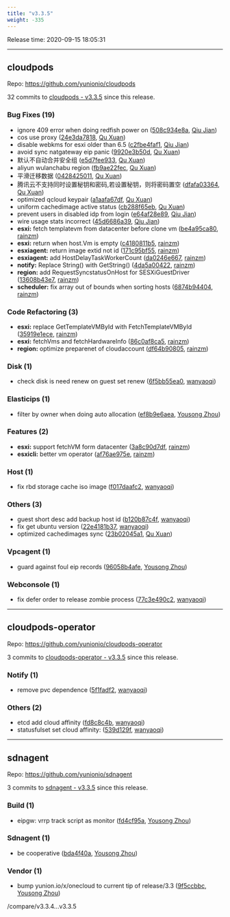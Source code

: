 ```yaml
---
title: "v3.3.5"
weight: -335
---
```


Release time: 2020-09-15 18:05:31

---
## cloudpods

Repo: https://github.com/yunionio/cloudpods

32 commits to [cloudpods - v3.3.5] since this release.

### Bug Fixes (19)
- ignore 409 error when doing redfish power on ([508c934e8a](https://github.com/yunionio/cloudpods/commit/508c934e8a77cc617cec7aca73684da437bbff8b), [Qiu Jian](mailto:qiujian@yunionyun.com))
- cos use proxy ([24e3da7818](https://github.com/yunionio/cloudpods/commit/24e3da781884c32e96ce2c45f5733f3b77ae28e2), [Qu Xuan](mailto:quxuan@yunionyun.com))
- disable webkms for esxi older than 6.5 ([c2fbe4faf1](https://github.com/yunionio/cloudpods/commit/c2fbe4faf1cf5dfaec76f8be23c71cf3e3ea6f31), [Qiu Jian](mailto:qiujian@yunionyun.com))
- avoid sync natgateway eip panic ([9920e3b50d](https://github.com/yunionio/cloudpods/commit/9920e3b50d2ecb89391c6a848f52dcde3459190a), [Qu Xuan](mailto:quxuan@yunionyun.com))
- 默认不自动合并安全组 ([e5d7fee933](https://github.com/yunionio/cloudpods/commit/e5d7fee933de5adf820c3eaa5301a7f4237cf65d), [Qu Xuan](mailto:quxuan@yunionyun.com))
- aliyun wulanchabu region ([fb9ae22fec](https://github.com/yunionio/cloudpods/commit/fb9ae22fecb3d17dae674dc2110c9c932210ebc1), [Qu Xuan](mailto:quxuan@yunionyun.com))
- 平滑迁移数据 ([0428425011](https://github.com/yunionio/cloudpods/commit/042842501175dc6776996c4651eee1180eab93d3), [Qu Xuan](mailto:quxuan@yunionyun.com))
- 腾讯云不支持同时设置秘钥和密码,若设置秘钥，则将密码置空 ([dfafa03364](https://github.com/yunionio/cloudpods/commit/dfafa03364d034253be39251c1f7c0cccc441e7a), [Qu Xuan](mailto:quxuan@yunionyun.com))
- optimized qcloud keypair ([a1aafa67df](https://github.com/yunionio/cloudpods/commit/a1aafa67dffbfed9f76b5c99b1d7b2468fbdb191), [Qu Xuan](mailto:quxuan@yunionyun.com))
- uniform cachedimage active status ([cb288f65eb](https://github.com/yunionio/cloudpods/commit/cb288f65eb2c3a4a9adfea0b640ed85fe3a78b58), [Qu Xuan](mailto:quxuan@yunionyun.com))
- prevent users in disabled idp from login ([e64af28e89](https://github.com/yunionio/cloudpods/commit/e64af28e8943b58d3ef6aa6f771fa67e1484c2ad), [Qiu Jian](mailto:qiujian@yunionyun.com))
- wire usage stats incorrect ([45d6686a39](https://github.com/yunionio/cloudpods/commit/45d6686a3974e45ba92ab595df1695d27b2f3fc2), [Qiu Jian](mailto:qiujian@yunionyun.com))
- **esxi:** fetch templatevm from datacenter before clone vm ([be4a95ca80](https://github.com/yunionio/cloudpods/commit/be4a95ca808bc23dd25dd537c4e4d1edb8002cfc), [rainzm](mailto:mjoycarry@gmail.com))
- **esxi:** return when host.Vm is empty ([c4180811b5](https://github.com/yunionio/cloudpods/commit/c4180811b5beb22c5f56dcdf9de3af5456e748ff), [rainzm](mailto:mjoycarry@gmail.com))
- **esxiagent:** return image extid not id ([171c95bf55](https://github.com/yunionio/cloudpods/commit/171c95bf5510f72f9cd04e7b554479849bc7d5e5), [rainzm](mailto:mjoycarry@gmail.com))
- **esxiagent:** add HostDelayTaskWorkerCount ([da0246e667](https://github.com/yunionio/cloudpods/commit/da0246e667da02ee5ab9527ac12eec682b97a5e3), [rainzm](mailto:mjoycarry@gmail.com))
- **notify:** Replace String() with GetString() ([4da5a00422](https://github.com/yunionio/cloudpods/commit/4da5a0042211f1c2218ced665dfffae3a4c37b04), [rainzm](mailto:mjoycarry@gmail.com))
- **region:** add RequestSyncstatusOnHost for SESXiGuestDriver ([13608b43e7](https://github.com/yunionio/cloudpods/commit/13608b43e7459f60feeb47b7d4abc0389eaa611f), [rainzm](mailto:mjoycarry@gmail.com))
- **scheduler:** fix array out of bounds when sorting hosts ([6874b94404](https://github.com/yunionio/cloudpods/commit/6874b94404738a9ec7af9c646c6defaa0ab2ae56), [rainzm](mailto:mjoycarry@gmail.com))

### Code Refactoring (3)
- **esxi:** replace GetTemplateVMById with FetchTemplateVMById ([35919e1ece](https://github.com/yunionio/cloudpods/commit/35919e1ece11cc6d115829338b07a45442bcf4e1), [rainzm](mailto:mjoycarry@gmail.com))
- **esxi:** fetchVms and fetchHardwareInfo ([86c0af8ca5](https://github.com/yunionio/cloudpods/commit/86c0af8ca57a113860a2855c6f164331fffa54b9), [rainzm](mailto:mjoycarry@gmail.com))
- **region:** optimize preparenet of cloudaccount ([df64b90805](https://github.com/yunionio/cloudpods/commit/df64b90805f908108a3b5c40ca336c9a90f06d79), [rainzm](mailto:mjoycarry@gmail.com))

### Disk (1)
- check disk is need renew on guest set renew ([6f5bb55ea0](https://github.com/yunionio/cloudpods/commit/6f5bb55ea059f44760f144396af5491dc25dd2c1), [wanyaoqi](mailto:wanyaoqi@yunionyun.com))

### Elasticips (1)
- filter by owner when doing auto allocation ([ef8b9e6aea](https://github.com/yunionio/cloudpods/commit/ef8b9e6aeae867f2282f91699d534b85674103fb), [Yousong Zhou](mailto:zhouyousong@yunionyun.com))

### Features (2)
- **esxi:** support fetchVM form datacenter ([3a8c90d7df](https://github.com/yunionio/cloudpods/commit/3a8c90d7df397e83786f0ad3156eb7106b1c8aac), [rainzm](mailto:mjoycarry@gmail.com))
- **esxicli:** better vm operator ([af76ae975e](https://github.com/yunionio/cloudpods/commit/af76ae975eaa316780de8ea446eedc200caa3ad6), [rainzm](mailto:mjoycarry@gmail.com))

### Host (1)
- fix rbd storage cache iso image ([f017daafc2](https://github.com/yunionio/cloudpods/commit/f017daafc216ff8a026b9a84e036de522480e132), [wanyaoqi](mailto:wanyaoqi@yunionyun.com))

### Others (3)
- guest short desc add backup host id ([b120b87c4f](https://github.com/yunionio/cloudpods/commit/b120b87c4f13df5a3e4344940aeb7a46fc6acb82), [wanyaoqi](mailto:wanyaoqi@yunionyun.com))
- fix get ubuntu version ([22e4181b37](https://github.com/yunionio/cloudpods/commit/22e4181b37371a97eb6eae632762b3cf8fe1cf28), [wanyaoqi](mailto:wanyaoqi@yunionyun.com))
- optimized cachedimages sync ([23b02045a1](https://github.com/yunionio/cloudpods/commit/23b02045a19d3043107fcea80f3b27dca9442961), [Qu Xuan](mailto:quxuan@yunionyun.com))

### Vpcagent (1)
- guard against foul eip records ([96058b4afe](https://github.com/yunionio/cloudpods/commit/96058b4afeed581092879561319d172a240cd19f), [Yousong Zhou](mailto:zhouyousong@yunionyun.com))

### Webconsole (1)
- fix defer order to release zombie process ([77c3e490c2](https://github.com/yunionio/cloudpods/commit/77c3e490c2622eff6a59ec50f1387d248c4bf9fe), [wanyaoqi](mailto:wanyaoqi@yunionyun.com))

[cloudpods - v3.3.5]: https://github.com/yunionio/cloudpods/compare/v3.3.4...v3.3.5
---
## cloudpods-operator

Repo: https://github.com/yunionio/cloudpods-operator

3 commits to [cloudpods-operator - v3.3.5] since this release.

### Notify (1)
- remove pvc dependence ([5f1fadf2](https://github.com/yunionio/cloudpods-operator/commit/5f1fadf2110cba62349970e60f9f294defe43969), [wanyaoqi](mailto:wanyaoqi@yunionyun.com))

### Others (2)
- etcd add cloud affinity ([fd8c8c4b](https://github.com/yunionio/cloudpods-operator/commit/fd8c8c4b460d8abab9dff3abe79a106e0cac57f9), [wanyaoqi](mailto:wanyaoqi@yunionyun.com))
- statusfulset set cloud affinity: ([539d129f](https://github.com/yunionio/cloudpods-operator/commit/539d129f2b0c4d9441abb4650b7517adeba1822b), [wanyaoqi](mailto:wanyaoqi@yunionyun.com))

[cloudpods-operator - v3.3.5]: https://github.com/yunionio/cloudpods-operator/compare/v3.3.4...v3.3.5
---
## sdnagent

Repo: https://github.com/yunionio/sdnagent

3 commits to [sdnagent - v3.3.5] since this release.

### Build (1)
- eipgw: vrrp track script as monitor ([fd4cf95a](https://github.com/yunionio/sdnagen/commit/fd4cf95a3ae0afbd8036a2ccb58d9e2e35b3586c), [Yousong Zhou](mailto:zhouyousong@yunionyun.com))

### Sdnagent (1)
- be cooperative ([bda4f40a](https://github.com/yunionio/sdnagen/commit/bda4f40aafd193327cb16e97a6836ec93c849893), [Yousong Zhou](mailto:zhouyousong@yunionyun.com))

### Vendor (1)
- bump yunion.io/x/onecloud to current tip of release/3.3 ([9f5ccbbc](https://github.com/yunionio/sdnagen/commit/9f5ccbbca0e4c538f02c72a783f7ef7978447bce), [Yousong Zhou](mailto:zhouyousong@yunionyun.com))

[sdnagent - v3.3.5]: https://github.com/yunionio/sdnagent/compare/v3.3.4...v3.3.5
/compare/v3.3.4...v3.3.5
